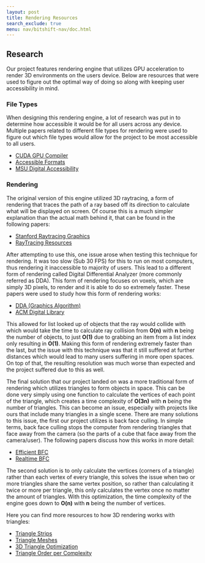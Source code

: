 ```yaml
---
layout: post
title: Rendering Resources
search_exclude: true
menu: nav/bitshift-nav/doc.html
---
```


## Research
Our project features rendering engine that utilizes GPU acceleration to render 3D environments on the users device. Below are resources that were used to figure out the optimal way of doing so along with keeping user accessibility in mind.

### File Types
When designing this rendering engine, a lot of research was put in to determine how accessible it would be for all users across any device. Multiple papers related to different file types for rendering were used to figure out which file types would allow for the project to be most accessible to all users.

- [CUDA GPU Compiler](https://docs.nvidia.com/cuda/cuda-compiler-driver-nvcc/)
- [Accessible Formats](https://accessibility.mcmaster.ca/digital-accessibility/alternative-formats/)
- [MSU Digital Accessibility](https://webaccess.msu.edu/tutorials/basics/file-type)

### Rendering
The original version of this engine utilized 3D raytracing, a form of rendering that traces the path of a ray based off its direction to calculate what will be displayed on screen. Of course this is a much simpler explanation than the actual math behind it, that can be found in the following papers:

- [Stanford Raytracing Graphics](https://graphics.stanford.edu/papers/rtongfx/rtongfx.pdf)
- [RayTracing Resources](https://www.realtimerendering.com/raytracing.html)

After attempting to use this, one issue arose when testing this technique for rendering. It was too slow (Sub 30 FPS) for this to run on most computers, thus rendering it inaccessible to majority of users. This lead to a different form of rendering called Digital Differential Analyzer (more commonly referred as DDA). This form of rendering focuses on voxels, which are simply 3D pixels, to render and it is able to do so extremely faster.
These papers were used to study how this form of rendering works:

- [DDA (Graphics Algorithm)](https://en.wikipedia.org/wiki/Digital_differential_analyzer_(graphics_algorithm))
- [ACM Digital Library](https://dl.acm.org/doi/10.1145/1455200.1455222)

This allowed for list looked up of objects that the ray would collide with which would take the time to calculate ray collision from **O(n)** with **n** being the number of objects, to just **O(1)** due to grabbing an item from a list index only resulting in **O(1)**. Making this form of rendering extremely faster than the last, but the issue with this technique was that it still suffered at further distances which would lead to many users suffering in more open spaces. On top of that, the resulting resolution was much worse than expected and the project suffered due to this as well.

The final solution that our project landed on was a more traditional form of rendering which utilizes triangles to form objects in space. This can be done very simply using one function to calculate the vertices of each point of the triangle, which creates a time complexity of **O(3n)** with **n** being the number of triangles. This can become an issue, especially with projects like ours that include many triangles in a single scene. There are many solutions to this issue, the first our project utilizes is back face culling. In simple terms, back face culling stops the computer from rendering triangles that face away from the camera (so the parts of a cube that face away from the camera/user). The following papers discuss how this works in more detail:

- [Efficient BFC](https://citeseerx.ist.psu.edu/document?repid=rep1&type=pdf&doi=50abbfc6ef6a7e62c4f00ee8bf63f68e2935fe18)
- [Realtime BFC](https://www.researchgate.net/publication/228530273_A_fast_real-time_back-face_culling_approach)

The second solution is to only calculate the vertices (corners of a triangle) rather than each vertex of every triangle, this solves the issue when two or more triangles share the same vertex position, so rather than calculating it twice or more per triangle, this only calculates the vertex once no matter the amount of triangles. With this optimization, the time complexity of the engine goes down to **O(n)** with **n** being the number of vertices.

Here you can find more resources to how 3D rendering works with triangles:
- [Triangle Strips](https://www.cs.umd.edu/~varshney/papers/CADstrips.pdf)
- [Triangle Meshes](https://www.cs.umd.edu/~varshney/papers/CADstrips.pdf)
- [3D Triangle Optimization](https://www.researchgate.net/figure/Triangle-strips-for-3D-rendering-of-a-block-with-elevation-samples-same-example-as_fig5_228809499)
- [Triangle Order per Complexity](https://jcgt.org/published/0006/03/03/paper-lowres.pdf)